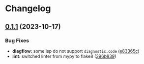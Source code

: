 # Changelog

## [0.1.1](https://github.com/daUnknownCoder/NeutronVim/compare/v0.1.0...v0.1.1) (2023-10-17)


### Bug Fixes

* **diagflow:** some lsp do not support ```diagnostic.code``` ([e83365c](https://github.com/daUnknownCoder/NeutronVim/commit/e83365ca32d0edf816df0c721d4c8d7bee2b7709))
* **lint:** switched linter from mypy to flake8 ([396b839](https://github.com/daUnknownCoder/NeutronVim/commit/396b8396913e0fe099cf570853068833355ead61))
